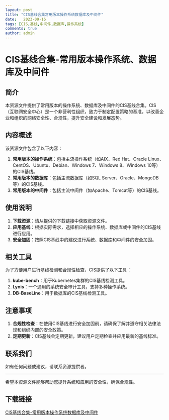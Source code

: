 ```yaml
---
layout: post
title: "CIS基线合集常用版本操作系统数据库及中间件"
date:   2023-09-16
tags: [CIS,基线,中间件,数据库,操作系统]
comments: true
author: admin
---
```

# CIS基线合集-常用版本操作系统、数据库及中间件

## 简介

本资源文件提供了常用版本的操作系统、数据库及中间件的CIS基线合集。CIS（互联网安全中心）是一个非营利性组织，致力于制定配置策略的基准，以改善企业和组织的网络安全性、合规性，提升安全建设和发展态势。

## 内容概述

该资源文件包含了以下内容：

1. **常用版本的操作系统**：包括主流操作系统（如AIX、Red Hat、Oracle Linux、CentOS、Ubuntu、Debian、Windows 7、Windows 8、Windows 10等）的CIS基线。
2. **常用版本的数据库**：包括主流数据库（如SQL Server、Oracle、MongoDB等）的CIS基线。
3. **常用版本的中间件**：包括主流中间件（如Apache、Tomcat等）的CIS基线。

## 使用说明

1. **下载资源**：请从提供的下载链接中获取资源文件。
2. **应用基线**：根据实际需求，选择相应的操作系统、数据库或中间件的CIS基线进行应用。
3. **安全加固**：按照CIS基线中的建议进行系统、数据库和中间件的安全加固。

## 相关工具

为了方便用户进行基线检测和合规性检查，CIS提供了以下工具：

1. **kube-bench**：用于Kubernetes集群的CIS基线检测工具。
2. **Lynis**：一个通用的系统安全审计工具，支持多种操作系统。
3. **DB-BaseLine**：用于数据库的CIS基线检测工具。

## 注意事项

1. **合规性检查**：在使用CIS基线进行安全加固前，请确保了解并遵守相关法律法规和组织内部的安全政策。
2. **定期更新**：CIS基线会定期更新，建议用户定期检查并应用最新的基线标准。

## 联系我们

如有任何问题或建议，请联系资源提供者。

---

希望本资源文件能够帮助您提升系统和应用的安全性，确保合规性。

## 下载链接

[CIS基线合集-常用版本操作系统数据库及中间件](https://pan.quark.cn/s/094848b50018)
